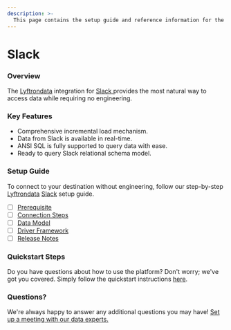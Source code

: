 ```yaml
---
description: >-
  This page contains the setup guide and reference information for the Slack source connector.
---
```


# Slack

### Overview

The [Lyftrondata](https://www.lyftrondata.com/) integration for [Slack](https://www.lyftrondata.com/integration/slack/)[ ](https://www.lyftrondata.com/integration/slack/)provides the most natural way to access data while requiring no engineering.

### Key Features

* Comprehensive incremental load mechanism.
* Data from Slack is available in real-time.&#x20;
* ANSI SQL is fully supported to query data with ease.
* Ready to query Slack relational schema model.

### Setup Guide

To connect to your destination without engineering, follow our step-by-step [Lyftrondata](https://www.lyftrondata.com/)  [Slack](https://www.lyftrondata.com/integration/slack/) setup guide.

* [ ] [Prerequisite](../../marketing-analytics/slack/prerequisite.md)
* [ ] [Connection Steps](../../marketing-analytics/slack/connection-steps.md)
* [ ] [Data Model](../../marketing-analytics/slack/data-model/)
* [ ] [Driver Framework](../../marketing-analytics/slack/driver-framework/)
* [ ] [Release Notes](../../marketing-analytics/slack/release-notes.md)

### Quickstart Steps

Do you have questions about how to use the platform? Don't worry; we've got you covered. Simply follow the quickstart instructions [here](../../../quickstart-steps.md).

### Questions? <a href="#questions" id="questions"></a>

We're always happy to answer any additional questions you may have! [Set up a meeting with our data experts.](https://www.lyftrondata.com/book-a-meeting/)

